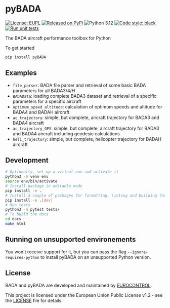 # pyBADA

<a href="https://github.com/eurocontrol/pybada/blob/main/LICENCE.txt"><img alt="License: EUPL" src="https://img.shields.io/badge/license-EUPL-3785D1.svg"></a>
<a href="https://pypi.org/project/pyBADA"><img alt="Released on PyPi" src="https://img.shields.io/pypi/v/pyBADA.svg"></a>
![Python 3.12](https://img.shields.io/badge/Python-3.12-3776AB.svg?logo=python&logoColor=white)
<a href="https://github.com/eurocontrol/pybada"><img alt="Code style: black" src="https://img.shields.io/badge/code%20style-black-000000.svg"></a>
[![Run unit tests](https://github.com/eurocontrol/pybada/actions/workflows/pytest.yml/badge.svg)](https://github.com/eurocontrol/pybada/actions/workflows/pytest.yml)

The BADA aircraft performance toolbox for Python

To get started

```bash
pip install pyBADA
```


## Examples

-   `file_parser`: BADA file parser and retrieval of some basic BADA parameters for all BADA3/4/H
-   `BADAData`: loading complete BADA3 dataset and retrieval of a specific parameters for a specific aircraft
-   `optimum_speed_altitude`: calculation of optimum speeds and altitude for BADA4 and BADAH aircraft
-   `ac_trajectory`: simple, but complete, aircraft trajectory for BADA3 and BADA4 aircraft
-   `ac_trajectory_GPS`: simple, but complete, aircraft trajectory for BADA3 and BADA4 aircraft including geodesic calculations
-   `heli_trajectory`: simple, but complete, helicopter trajectory for BADAH aircraft

## Development

```bash
# Optionally, set up a virtual env and activate it
python3 -m venv env
source env/bin/activate
# Install package in editable mode
pip install -e .
# Install a couple of packages for formatting, linting and building the docs
pip install -e .[dev]
# Run tests
python3 -m pytest tests/
# To build the docs
cd docs
make html
```


## Running on unsupported environements

You won't receive support for it, but you can pass the flag `--ignore-requires-python` to install pyBADA on an unsupported Python version.


## License

BADA and pyBADA are developed and maintained by [EUROCONTROL](https://www.eurocontrol.int/).

This project is licensed under the European Union Public License v1.2 - see the [LICENSE](https://joinup.ec.europa.eu/collection/eupl/eupl-text-eupl-12) file for details.
